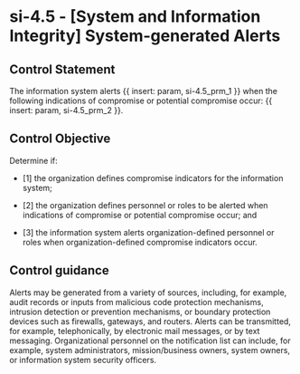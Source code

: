 # si-4.5 - \[System and Information Integrity\] System-generated Alerts

## Control Statement

The information system alerts {{ insert: param, si-4.5_prm_1 }} when the following indications of compromise or potential compromise occur: {{ insert: param, si-4.5_prm_2 }}.

## Control Objective

Determine if:

- \[1\] the organization defines compromise indicators for the information system;

- \[2\] the organization defines personnel or roles to be alerted when indications of compromise or potential compromise occur; and

- \[3\] the information system alerts organization-defined personnel or roles when organization-defined compromise indicators occur.

## Control guidance

Alerts may be generated from a variety of sources, including, for example, audit records or inputs from malicious code protection mechanisms, intrusion detection or prevention mechanisms, or boundary protection devices such as firewalls, gateways, and routers. Alerts can be transmitted, for example, telephonically, by electronic mail messages, or by text messaging. Organizational personnel on the notification list can include, for example, system administrators, mission/business owners, system owners, or information system security officers.
